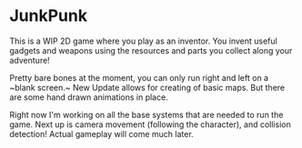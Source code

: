 # JunkPunk

This is a WIP 2D game where you play as an inventor. You invent useful gadgets and weapons using the resources and parts you collect along your adventure!

Pretty bare bones at the moment, you can only run right and left on a ~blank screen.~ New Update allows for creating of basic maps. 
But there are some hand drawn animations in place. 

Right now I'm working on all the base systems that are needed to run the game.
Next up is camera movement (following the character), and collision detection!
Actual gameplay will come much later. 
